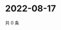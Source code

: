 # 2022-08-17

共 0 条

<!-- BEGIN WEIBO -->
<!-- 最后更新时间 Wed Aug 17 2022 21:45:54 GMT+0800 (China Standard Time) -->

<!-- END WEIBO -->
